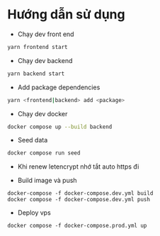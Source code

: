 # Hướng dẫn sử dụng

- Chạy dev front end

```bash
yarn frontend start
```

- Chạy dev backend

```bash
yarn backend start
```

- Add package dependencies

```bash
yarn <frontend|backend> add <package>
```

- Chạy dev docker

```bash
docker compose up --build backend
```

- Seed data

```bash
docker compose run seed
```

- Khi renew letencrypt nhớ tắt auto https đi

- Build image và push

```
docker-compose -f docker-compose.dev.yml build
docker compose -f docker-compose.dev.yml push
```

- Deploy vps

```
docker compose -f docker-compose.prod.yml up
```
